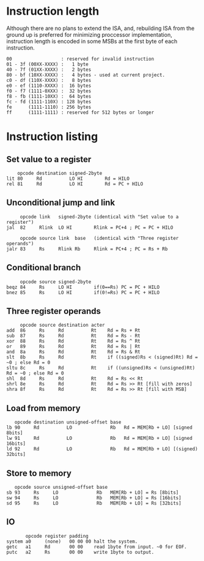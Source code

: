 # Instruction length
Although there are no plans to extend the ISA, and,
rebuilding ISA from the ground up is preferred
for minimizing proccessor implementation,
instruction length is encoded
in some MSBs at the first byte of each instruction.

	00                  : reserved for invalid instruction
	01 - 3f (00XX-XXXX) :   1 byte
	40 - 7f (01XX-XXXX) :   2 bytes
	80 - bf (10XX-XXXX) :   4 bytes - used at current project.
	c0 - df (110X-XXXX) :   8 bytes
	e0 - ef (1110-XXXX) :  16 bytes
	f0 - f7 (1111-0XXX) :  32 bytes
	f8 - fb (1111-10XX) :  64 bytes
	fc - fd (1111-110X) : 128 bytes
	fe      (1111-1110) : 256 bytes
	ff      (1111-1111) : reserved for 512 bytes or longer

# Instruction listing
## Set value to a register

	    opcode destination signed-2byte
	lit 80     Rd          LO HI        Rd = HILO
	rel 81     Rd          LO HI        Rd = PC + HILO

## Unconditional jump and link

	     opcode link   signed-2byte (identical with "Set value to a register")
	jal  82     Rlink  LO HI        Rlink = PC+4 ; PC = PC + HILO

         opcode source link  base   (identical with "Three register operands")
	jalr 83     Rs     Rlink Rb     Rlink = PC+4 ; PC = Rs + Rb

## Conditional branch

	     opcode source signed-2byte
	beqz 84     Rs     LO HI        if(0==Rs) PC = PC + HILO
	bnez 85     Rs     LO HI        if(0!=Rs) PC = PC + HILO

## Three register operands

	     opcode source destination acter
	add  86     Rs     Rd          Rt    Rd = Rs + Rt
	sub  87     Rs     Rd          Rt    Rd = Rs - Rt
	xor  88     Rs     Rd          Rt    Rd = Rs ^ Rt
	or   89     Rs     Rd          Rt    Rd = Rs | Rt
	and  8a     Rs     Rd          Rt    Rd = Rs & Rt
	slt  8b     Rs     Rd          Rt    if ((signed)Rs < (signed)Rt) Rd = ~0 ; else Rd = 0
	sltu 8c     Rs     Rd          Rt    if ((unsigned)Rs < (unsigned)Rt) Rd = ~0 ; else Rd = 0
	shl  8d     Rs     Rd          Rt    Rd = Rs << Rt
	shrl 8e     Rs     Rd          Rt    Rd = Rs >> Rt [fill with zeros]
	shra 8f     Rs     Rd          Rt    Rd = Rs >> Rt [fill with MSB]

## Load from memory

	   opcode destination unsigned-offset base
	lb 90     Rd          LO              Rb   Rd = MEM[Rb + LO] [signed 8bits]
	lw 91     Rd          LO              Rb   Rd = MEM[Rb + LO] [signed 16bits]
	ld 92     Rd          LO              Rb   Rd = MEM[Rb + LO] [(signed) 32bits]

## Store to memory

	   opcode source unsigned-offset base
	sb 93     Rs     LO              Rb   MEM[Rb + LO] = Rs [8bits]
	sw 94     Rs     LO              Rb   MEM[Rb + LO] = Rs [16bits]
	sd 95     Rs     LO              Rb   MEM[Rb + LO] = Rs [32bits]

## IO

	       opcode register padding
	system a0     (none)   00 00 00 halt the system.
	getc   a1     Rd       00 00    read 1byte from input. ~0 for EOF.
	putc   a2     Rs       00 00    write 1byte to output.
